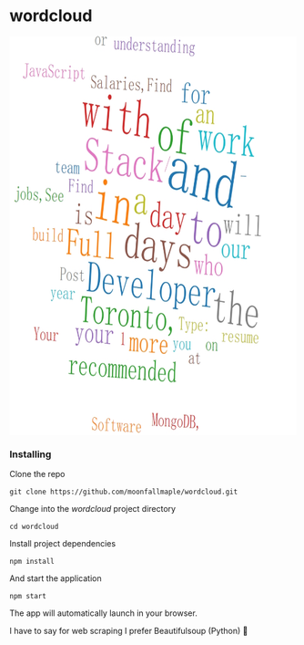 # wordcloud


<div  align="center">
<img src="./wordcloud.jpg" width = "900" height = "700" alt="图片名称" align=center /></b>
</div>

### Installing

Clone the repo

```
git clone https://github.com/moonfallmaple/wordcloud.git
```

Change into the *wordcloud* project directory

```
cd wordcloud
```

Install project dependencies

```
npm install
```

And start the application

```
npm start
```

The app will automatically launch in your browser.

I have to say for web scraping I prefer Beautifulsoup (Python) 🤣
